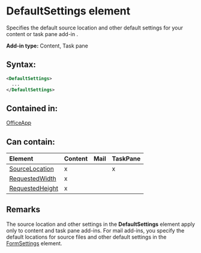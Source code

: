 
# DefaultSettings element
Specifies the default source location and other default settings for your content or task pane add-in .

 **Add-in type:** Content, Task pane


## Syntax:


```XML
<DefaultSettings>
  ...
</DefaultSettings>
```


## Contained in:

[OfficeApp](https://dev.office.com/reference/add-ins/manifest/officeapp)


## Can contain:



|**Element**|**Content**|**Mail**|**TaskPane**|
|:-----|:-----|:-----|:-----|
|[SourceLocation](https://dev.office.com/reference/add-ins/manifest/sourcelocation)|x||x|
|[RequestedWidth](https://dev.office.com/reference/add-ins/manifest/requestedwidth)|x|||
|[RequestedHeight](https://dev.office.com/reference/add-ins/manifest/requestedheight)|x|||

## Remarks

The source location and other settings in the  **DefaultSettings** element apply only to content and task pane add-ins. For mail add-ins, you specify the default locations for source files and other default settings in the [FormSettings](https://dev.office.com/reference/add-ins/manifest/formsettings) element.

